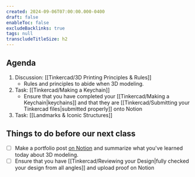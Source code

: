```yaml
---
created: 2024-09-06T07:00:00.000-0400
draft: false
enableToc: false
excludeBacklinks: true
tags: null
transcludeTitleSize: h2
---
```


## Agenda
1. Discussion: [[Tinkercad/3D Printing Principles & Rules]]
	- Rules and principles to abide when 3D modeling.
2. Task: [[Tinkercad/Making a Keychain]]
	- Ensure that you have completed your [[Tinkercad/Making a Keychain|keychains]] and that they are [[Tinkercad/Submitting your Tinkercad files|submitted properly]] onto Notion
3. Task: [[Landmarks & Iconic Structures]]


## Things to do before our next class
- [ ] Make a portfolio post [on Notion](https://notion.so) and summarize what you've learned today about 3D modeling.
- [ ] Ensure that you have [[Tinkercad/Reviewing your Design|fully checked your design from all angles]] and upload proof on Notion